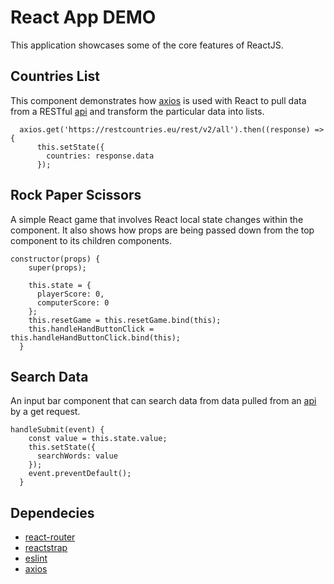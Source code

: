 # React App DEMO

This application showcases some of the core features of ReactJS.

## Countries List
This component demonstrates how [axios](https://github.com/axios/axios) is used with React to pull data from a RESTful [api](https://restcountries.eu/) and transform the particular data into lists.

```
  axios.get('https://restcountries.eu/rest/v2/all').then((response) => {
      this.setState({
        countries: response.data
      });
```
## Rock Paper Scissors
A simple React game that involves React local state changes within the component. It also shows how props are being passed down from the top component to its children components.

```
constructor(props) {
    super(props);

    this.state = {
      playerScore: 0,
      computerScore: 0
    };
    this.resetGame = this.resetGame.bind(this);
    this.handleHandButtonClick = this.handleHandButtonClick.bind(this);
  }
```

## Search Data
An input bar component that can search data from data pulled from an [api](https://damp-fortress-54104.herokuapp.com/search?q=reactjs&format=json) by a get request.

```
handleSubmit(event) {
    const value = this.state.value;
    this.setState({
      searchWords: value
    });
    event.preventDefault();
  }
```
## Dependecies 
* [react-router](https://github.com/ReactTraining/react-router)
* [reactstrap](https://github.com/reactstrap)
* [eslint](https://github.com/eslint/eslint)
* [axios](https://github.com/axios/axios)

